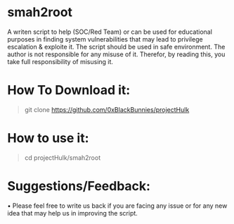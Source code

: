 # smah2root

A writen script to help (SOC/Red Team) or can be used for educational purposes in finding system vulnerabilities that may lead to privilege escalation & exploite it. The script should be used in safe environment. The author is not responsible for any misuse of it. Therefor, by reading this, you take full responsibility of misusing it.

# How To Download it:
> git clone https://github.com/0xBlackBunnies/projectHulk

# How to use it:
> cd projectHulk/smah2root


> 

# Suggestions/Feedback:
 • Please feel free to write us back if you are facing any issue or for any new idea that may help us in improving the script.
